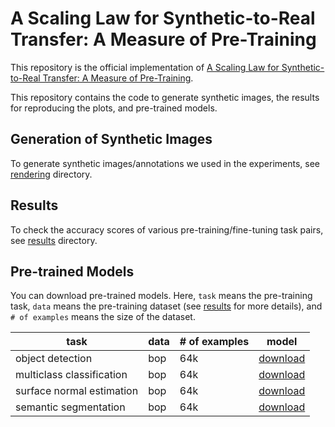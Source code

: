# A Scaling Law for Synthetic-to-Real Transfer: A Measure of Pre-Training

This repository is the official implementation of [A Scaling Law for Synthetic-to-Real Transfer: A Measure of Pre-Training](https://arxiv.org/abs/xxxx). 

This repository contains the code to generate synthetic images, the results for reproducing the plots, and pre-trained models. 


## Generation of Synthetic Images

To generate synthetic images/annotations we used in the experiments, see [rendering](./rendering) directory.

## Results

To check the accuracy scores of various pre-training/fine-tuning task pairs, see [results](./results) directory. 

## Pre-trained Models

You can download pre-trained models. Here, `task` means the pre-training task, `data` means the pre-training dataset (see [results](./results) for more details), and `# of examples` means the size of the dataset. 

|task 	|data  	|# of examples  	|model   	|
|---	|----	|---	|---	|
|object detection	|bop 	|64k   	|[download](https://drive.google.com/mymodel.pth)  	|
|multiclass classification	|bop 	|64k   	|[download](https://drive.google.com/mymodel.pth)  	|
|surface normal estimation	|bop 	|64k   	|[download](https://drive.google.com/mymodel.pth)  	|
|semantic segmentation	|bop 	|64k   	|[download](https://drive.google.com/mymodel.pth)  	|


